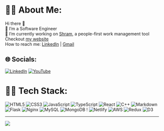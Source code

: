 # 🧙‍♂️ About Me:
Hi there 👋<br>🌱 I’m a Software Engineer<br>🔭 I’m currently working on [Shram](https://www.shram.io), a people-first work management tool<br>Checkout [my website](https://abhinav-chdhary.github.io/my-portfolio/) <br>How to reach me: [LinkedIn](https://www.linkedin.com/in/abhinavchdhary/) | [Gmail](mailto:abhinavchdhary@gmail.com)


## 🌐 Socials:
[![LinkedIn](https://img.shields.io/badge/LinkedIn-%230077B5.svg?logo=linkedin&logoColor=white)](https://linkedin.com/in/abhinavchdhary) [![YouTube](https://img.shields.io/badge/YouTube-%23FF0000.svg?logo=YouTube&logoColor=white)](https://youtube.com/@mastaan1646) 

# 🧑‍💻 Tech Stack:
![HTML5](https://img.shields.io/badge/html5-%23E34F26.svg?style=for-the-badge&logo=html5&logoColor=white) ![CSS3](https://img.shields.io/badge/css3-%231572B6.svg?style=for-the-badge&logo=css3&logoColor=white) ![JavaScript](https://img.shields.io/badge/javascript-%23323330.svg?style=for-the-badge&logo=javascript&logoColor=%23F7DF1E) ![TypeScript](https://img.shields.io/badge/typescript-%23007ACC.svg?style=for-the-badge&logo=typescript&logoColor=white) ![React](https://img.shields.io/badge/react-%2320232a.svg?style=for-the-badge&logo=react&logoColor=%2361DAFB)  ![C++](https://img.shields.io/badge/c++-%2300599C.svg?style=for-the-badge&logo=c%2B%2B&logoColor=white) ![Markdown](https://img.shields.io/badge/markdown-%23000000.svg?style=for-the-badge&logo=markdown&logoColor=white) ![Flask](https://img.shields.io/badge/flask-%23000.svg?style=for-the-badge&logo=flask&logoColor=white) ![Nginx](https://img.shields.io/badge/nginx-%23009639.svg?style=for-the-badge&logo=nginx&logoColor=white) ![MySQL](https://img.shields.io/badge/mysql-4479A1.svg?style=for-the-badge&logo=mysql&logoColor=white) ![MongoDB](https://img.shields.io/badge/MongoDB-%234ea94b.svg?style=for-the-badge&logo=mongodb&logoColor=white) ! ![Netlify](https://img.shields.io/badge/netlify-%23000000.svg?style=for-the-badge&logo=netlify&logoColor=#00C7B7) ![AWS](https://img.shields.io/badge/AWS-%23FF9900.svg?style=for-the-badge&logo=amazon-aws&logoColor=white) ![Redux](https://img.shields.io/badge/Redux-%764ABC00.svg?style=for-the-badge&logo=redux) ![D3](https://img.shields.io/badge/d3-%FFFFFF00.svg?style=for-the-badge&logo=d3&logoColor=#00C7B7)


---
[![](https://visitcount.itsvg.in/api?id=Abhinav-Chdhary&icon=6&color=8)](https://visitcount.itsvg.in)
